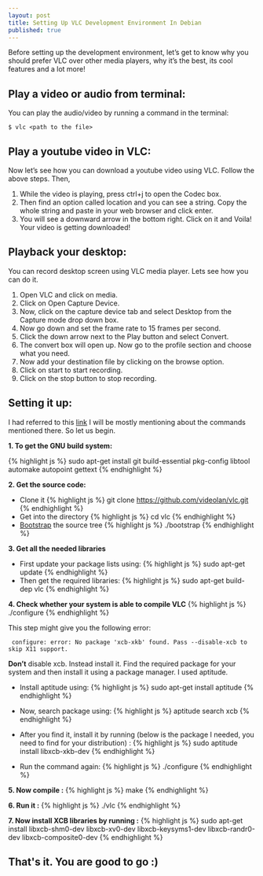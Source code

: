 ```yaml
---
layout: post
title: Setting Up VLC Development Environment In Debian
published: true
---
```

Before setting up the development environment, let’s get to know why you should prefer VLC over other media players, why it’s the best, its cool features and a lot more!

## Play a video or audio from terminal:
You can play the audio/video by running a command in the terminal:

`$ vlc <path to the file>`


## Play  a youtube video in VLC:
Now let’s see how you can download a youtube video using VLC. Follow the above steps. Then,
1. While the video is playing, press ctrl+j to open the Codec box.
2. Then find an option called location and you can see a string. Copy the whole string and paste in your web browser and click enter.
3. You will see a downward arrow in the bottom right. Click on it and Voila! Your video is getting downloaded!

## Playback your desktop:
You can record desktop screen using VLC media player. Lets see how you can do it.
1. Open VLC and click on media.
2. Click on Open Capture Device.
3. Now, click on the capture device tab and select Desktop from the Capture mode drop down box.
4. Now go down and set the frame rate to 15 frames per second.
5. Click the down arrow next to the Play button and select Convert.
6. The convert box will open up.  Now go to the profile section and choose what you need.
7. Now add your destination file by clicking on the browse option.
8. Click on start to start recording.
9. Click on the stop button to stop recording.

## Setting it up:
I had referred to this <a href= "https://wiki.videolan.org/Compile_VLC/">link</a> I will be mostly mentioning about the commands mentioned there. So let us begin.

**1. To get the GNU build system:**


{% highlight js %}
sudo apt-get install git build-essential pkg-config libtool automake autopoint gettext
{% endhighlight %}

**2. Get the source code:**

* Clone it
{% highlight js %}
git clone https://github.com/videolan/vlc.git
{% endhighlight %}
* Get into the directory
{% highlight js %}
cd vlc
{% endhighlight %}
* <a href="https://stackoverflow.com/questions/1254542/what-is-bootstrapping">Bootstrap</a> the source tree
{% highlight js %}
./bootstrap
{% endhighlight %}

**3. Get all the needed libraries**
* First update your package lists using:
{% highlight js %}
sudo apt-get update
{% endhighlight %}
* Then get the required libraries:
{% highlight js %}
sudo apt-get build-dep vlc
{% endhighlight %}

**4. Check whether your system is able to compile VLC**
{% highlight js %}
./configure
{% endhighlight %}

This step might give you the following error:

` configure: error: No package 'xcb-xkb' found. Pass --disable-xcb to skip X11 support.`

**Don’t** disable xcb. Instead install it. Find the required package for your system and then install it using a package manager. I used aptitude.

* Install aptitude using:
{% highlight js %}
sudo apt-get install aptitude
{% endhighlight %}

* Now, search package using:
{% highlight js %}
aptitude search xcb
{% endhighlight %}

* After you find it, install it by running (below is the package I needed, you need to find for your distribution) :
{% highlight js %}
sudo aptitude install libxcb-xkb-dev
{% endhighlight %}

* Run the command again:
{% highlight js %}
./configure
{% endhighlight %}

**5. Now compile  :**
{% highlight js %}
make
{% endhighlight %}

**6. Run it :**
{% highlight js %}
./vlc
{% endhighlight %}

**7. Now install XCB libraries by running :**
{% highlight js %}
sudo apt-get install libxcb-shm0-dev libxcb-xv0-dev libxcb-keysyms1-dev libxcb-randr0-dev libxcb-composite0-dev
{% endhighlight %}

## That's it. You are good to go :)
